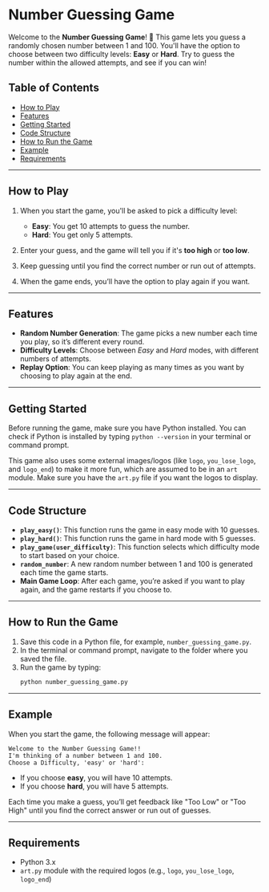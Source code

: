 # Number Guessing Game

Welcome to the **Number Guessing Game**! 🎉 This game lets you guess a randomly chosen number between 1 and 100. You'll have the option to choose between two difficulty levels: **Easy** or **Hard**. Try to guess the number within the allowed attempts, and see if you can win!

## Table of Contents
- [How to Play](#how-to-play)
- [Features](#features)
- [Getting Started](#getting-started)
- [Code Structure](#code-structure)
- [How to Run the Game](#how-to-run-the-game)
- [Example](#example)
- [Requirements](#requirements)

---

## How to Play

1. When you start the game, you'll be asked to pick a difficulty level:
   - **Easy**: You get 10 attempts to guess the number.
   - **Hard**: You get only 5 attempts.

2. Enter your guess, and the game will tell you if it's **too high** or **too low**.
3. Keep guessing until you find the correct number or run out of attempts.
4. When the game ends, you’ll have the option to play again if you want.

---

## Features

- **Random Number Generation**: The game picks a new number each time you play, so it’s different every round.
- **Difficulty Levels**: Choose between *Easy* and *Hard* modes, with different numbers of attempts.
- **Replay Option**: You can keep playing as many times as you want by choosing to play again at the end.

---

## Getting Started

Before running the game, make sure you have Python installed. You can check if Python is installed by typing `python --version` in your terminal or command prompt.

This game also uses some external images/logos (like `logo`, `you_lose_logo`, and `logo_end`) to make it more fun, which are assumed to be in an `art` module. Make sure you have the `art.py` file if you want the logos to display.

---

## Code Structure

- **`play_easy()`**: This function runs the game in easy mode with 10 guesses.
- **`play_hard()`**: This function runs the game in hard mode with 5 guesses.
- **`play_game(user_difficulty)`**: This function selects which difficulty mode to start based on your choice.
- **`random_number`**: A new random number between 1 and 100 is generated each time the game starts.
- **Main Game Loop**: After each game, you’re asked if you want to play again, and the game restarts if you choose to.

---

## How to Run the Game

1. Save this code in a Python file, for example, `number_guessing_game.py`.
2. In the terminal or command prompt, navigate to the folder where you saved the file.
3. Run the game by typing:
   ```bash
   python number_guessing_game.py
   ```

---

## Example

When you start the game, the following message will appear:
```
Welcome to the Number Guessing Game!!
I'm thinking of a number between 1 and 100.
Choose a Difficulty, 'easy' or 'hard': 
```

- If you choose **easy**, you will have 10 attempts.
- If you choose **hard**, you will have 5 attempts.

Each time you make a guess, you’ll get feedback like "Too Low" or "Too High" until you find the correct answer or run out of guesses.

---

## Requirements

- Python 3.x
- `art.py` module with the required logos (e.g., `logo`, `you_lose_logo`, `logo_end`)
